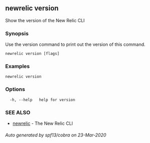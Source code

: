 ## newrelic version

Show the version of the New Relic CLI

### Synopsis

Use the version command to print out the version of this command.


```
newrelic version [flags]
```

### Examples

```
newrelic version
```

### Options

```
  -h, --help   help for version
```

### SEE ALSO

* [newrelic](newrelic.md)	 - The New Relic CLI

###### Auto generated by spf13/cobra on 23-Mar-2020
